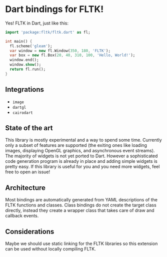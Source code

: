 Dart bindings for FLTK!
=======================
Yes! FLTK in Dart, just like this:
```dart
import 'package:fltk/fltk.dart' as fl;

int main() {
  fl.scheme('gleam');
  var window = new fl.Window(350, 180, 'FLTK');
  var box = new fl.Box(20, 40, 310, 100, 'Hello, World!');
  window.end();
  window.show();
  return fl.run();
}
```

Integrations
------------
- `image`
- `dartgl`
- `cairodart`

State of the art
----------------
This library is mostly experimental and a way to spend some time. Currently only
a subset of features are supported (the exiting ones like loading images,
displaying OpenGL graphics, and asynchronous event streams). The majority of
widgets is not yet ported to Dart. However a sophisticated code generation
program is already in place and adding simple widgets is pretty easy. If this
library is useful for you and you need more widgets, feel free to open an issue!

Architecture
------------
Most bindings are automatically generated from YAML descriptions of the FLTK
functions and classes. Class bindings do not create the target class directly,
instead they create a wrapper class that takes care of draw and callback
events.

Considerations
--------------
Maybe we should use static linking for the FLTK libraries so this extension can
be used without locally compiling FLTK.

